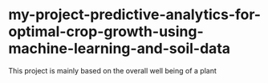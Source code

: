 # my-project-predictive-analytics-for-optimal-crop-growth-using-machine-learning-and-soil-data
This project is mainly based on the overall well being of a plant
